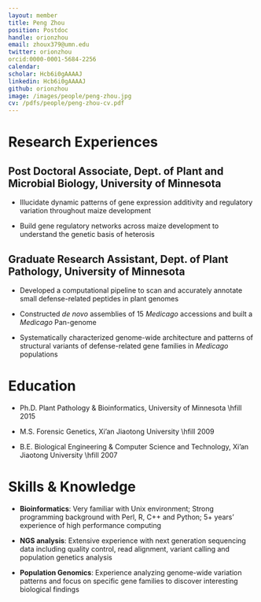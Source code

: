 ```yaml
---
layout: member
title: Peng Zhou
position: Postdoc
handle: orionzhou
email: zhoux379@umn.edu
twitter: orionzhou
orcid:0000-0001-5684-2256
calendar: 
scholar: Hcb6i0gAAAAJ
linkedin: Hcb6i0gAAAAJ
github: orionzhou
image: /images/people/peng-zhou.jpg
cv: /pdfs/people/peng-zhou-cv.pdf
---
```


# Research Experiences
## Post Doctoral Associate, Dept. of Plant and Microbial Biology, University of Minnesota

* Illucidate dynamic patterns of gene expression additivity and regulatory variation throughout maize development

* Build gene regulatory networks across maize development to understand the genetic basis of heterosis

## Graduate Research Assistant, Dept. of Plant Pathology, University of Minnesota

* Developed a computational pipeline to scan and accurately annotate small defense-related peptides in plant genomes

* Constructed *de novo* assemblies of 15 *Medicago* accessions and built a *Medicago* Pan-genome

* Systematically characterized genome-wide architecture and patterns of structural variants of defense-related gene families in *Medicago* populations

# Education
* Ph.D. Plant Pathology & Bioinformatics, University of Minnesota \hfill 2015

* M.S. Forensic Genetics, Xi’an Jiaotong University \hfill 2009

* B.E. Biological Engineering & Computer Science and Technology, Xi’an Jiaotong University \hfill 2007

# Skills & Knowledge
* **Bioinformatics**: Very familiar with Unix environment; Strong programming background with Perl, R, C++ and Python; 5+ years’ experience of high performance computing

* **NGS analysis**: Extensive experience with next generation sequencing data including quality control, read alignment, variant calling and population genetics analysis

* **Population Genomics**: Experience analyzing genome-wide variation patterns and focus on specific gene families to discover interesting biological findings

